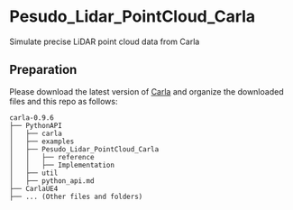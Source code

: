 # Pesudo_Lidar_PointCloud_Carla
Simulate precise LiDAR point cloud data from Carla


## Preparation
Please download the latest version of [Carla](https://carla.readthedocs.io/en/latest/) and organize the downloaded files and this repo as follows: 
```
carla-0.9.6
├── PythonAPI
│   ├── carla
│   ├── examples
│   ├── Pesudo_Lidar_PointCloud_Carla
│   │   ├── reference
│   │   ├── Implementation
│   ├── util
│   ├── python_api.md
├── CarlaUE4
├── ... (Other files and folders)
```
